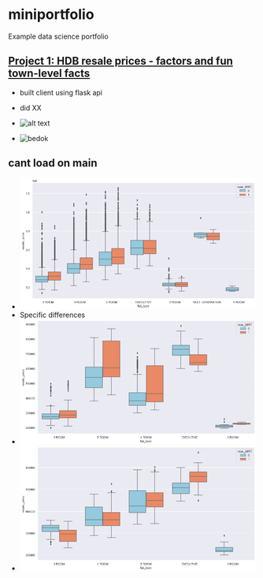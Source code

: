 # miniportfolio
Example data science portfolio

## [Project 1: HDB resale prices - factors and fun town-level facts](https://kellyongcm.github.io/resale_analysis/)
- built client using flask api
- did XX

- ![alt text](https://kellyongcm.github.io/resale_analysis/img/MRT_proximity_overall.png)
- ![bedok](https://kellyongcm.github.io/resale_analysis/MRT_proximity_Bedok.png)

## cant load on main

- ![alt text](https://github.com/kellyongcm/resale_analysis/blob/06d7626fea1070ebbc1a413f81aeb14907924ab6/img/MRT_proximity_overall.png)
- Specific differences
- ![alt text](https://github.com/kellyongcm/resale_analysis/blob/06d7626fea1070ebbc1a413f81aeb14907924ab6/img/MRT_proximity_Bedok.png)
- ![alt text](https://github.com/kellyongcm/resale_analysis/blob/06d7626fea1070ebbc1a413f81aeb14907924ab6/img/MRT_proximity_CCK.png)
